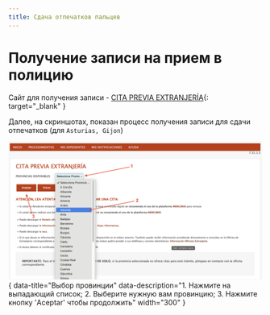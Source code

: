 ```yaml
---
title: Сдача отпечатков пальцев
---
```


# Получение записи на прием в полицию

Сайт для получения записи - [CITA PREVIA EXTRANJERÍA](https://icp.administracionelectronica.gob.es/icpplus/index.html){: target="_blank" }

Далее, на скриншотах, показан процесс получения записи для сдачи отпечатков (для `Asturias, Gijon`)

![Initial page](../assets/screenshots/001_fingerprinting_marks.png){ data-title="Выбор провинции" data-description="1. Нажмите на выпадающий список; 2. Выберите нужную вам провинцию; 3. Нажмите кнопку 'Aceptar' чтобы продолжить" width="300" }